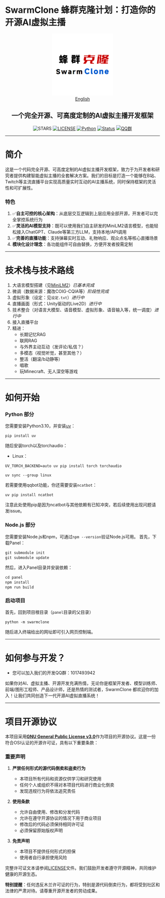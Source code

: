 # SwarmClone 蜂群克隆计划：打造你的开源AI虚拟主播
<div align="center">
<img src="docs/assets/logo.png" width="200" height="200" />
<br>
<a href="./docs/README_en.md">English</a>
<br>
<h2>一个完全开源、可高度定制的AI虚拟主播开发框架</h2>
<!-下面这行空行千万别删->

![STARS](https://img.shields.io/github/stars/SwarmClone/SwarmClone?color=yellow&label=Github%20Stars)
[![LICENSE](https://img.shields.io/badge/LICENSE-GPLV3-red)](https://github.com/SwarmClone/SwarmClone/blob/main/LICENSE)
[![Python](https://img.shields.io/badge/Python-3.10+-blue.svg)](https://www.python.org)
[![Status](https://img.shields.io/badge/Status-Active-brightgreen.svg)]()
[![QQ群](https://custom-icon-badges.demolab.com/badge/QQ群-1048307485-00BFFF?style=flat&logo=tencent-qq)](https://qm.qq.com/q/8IUfgmDqda)
</div>

---

# 简介

这是一个代码完全开源、可高度定制的AI虚拟主播开发框架，致力于为开发者和研究者提供构建智能虚拟主播的全套解决方案。我们的目标是打造一个能够在B站、Twitch等主流直播平台实现高质量实时互动的AI主播系统，同时保持框架的灵活性和可扩展性。

### 特色
1. ✅**自主可控的核心架构**：从底层交互逻辑到上层应用全部开源，开发者可以完全掌控系统行为
2. ✅**灵活的AI模型支持**：既可以使用我们自主研发的MiniLM2语言模型，也能轻松接入ChatGPT、Claude等第三方LLM，支持本地/API调用
3. ✅**完善的直播功能**：支持弹幕实时互动、礼物响应、观众点名等核心直播场景
4. **模块化设计理念**：各功能组件可自由替换，方便开发者按需定制

---

# 技术栈与技术路线
1) 大语言模型搭建（见[MiniLM2](https://github.com/swarmclone/MiniLM2)）*已基本完成*
2) 微调（数据来源：魔改COIG-CQIA等）*阶段性完成*
3) 虚拟形象（设定：见`设定.txt`）*进行中*
4) 直播画面（形式：Unity驱动的Live2D）*进行中*
5) 技术整合（对语言大模型、语音模型、虚拟形象、语音输入等，统一调度）*进行中*
6) 接入直播平台
7) 精进：
    - 长期记忆RAG
    - 联网RAG
    - 与外界主动互动（发评论/私信？）
    - 多模态（视觉听觉，甚至其他？）
    - 整活（翻滚/b动静等）
    - 唱歌
    - 玩Minecraft、无人深空等游戏

---

# 如何开始
### Python 部分
您需要安装Python3.10，并安装[uv](https://docs.astral.sh/uv/)：
```console
pip install uv
```
随后安装torch以及torchaudio：
- Linux：
```console
UV_TORCH_BACKEND=auto uv pip install torch torchaudio
```
```console
uv sync --group linux
```
若需要使用qqbot功能，你还需要安装`ncatbot`：
```console
uv pip install ncatbot
```
注意此处使用pip是因为ncatbot与其他依赖有已知冲突，若后续使用出现问题请发issue。
### Node.js 部分
您需要安装Node.js和npm，可通过`npm --version`验证Node.js可用。
首先，下载Panel：
```console
git submodule init
git submodule update
```
然后，进入Panel目录并安装依赖：
```console
cd panel
npm install
npm run build
```
### 启动项目
首先，回到项目根目录（`panel`目录的父目录）
```console
python -m swarmclone
```
随后进入终端给出的网址即可引入网页控制端。

---

# 如何参与开发？
- 您可以加入我们的开发QQ群：1017493942

如果你对AI、虚拟主播、开源开发充满热情，无论你是框架开发者、模型训练师、前端/图形工程师、产品设计师，还是热情的测试者，SwarmClone 都欢迎你的加入！让我们共同创造下一代开源AI虚拟直播系统！

---

# 项目开源协议

本项目采用[**GNU General Public License v3.0**](https://www.gnu.org/licenses/gpl-3.0.en.html)作为项目的开源协议。这是一份符合OSI认证的开源许可证，具有以下重要条款：

### 重要声明
1. **严禁任何形式的源代码倒卖和盗卖行为**
   - 本项目所有代码和资源仅供学习和研究使用
   - 任何个人或组织不得对本项目代码进行商业化倒卖
   - 发现违规行为将依法追究责任

2. **使用条款**
   - 允许自由使用、修改和分发代码
   - 允许在遵守开源协议的情况下用于商业项目
   - 修改后的代码必须保持相同许可证
   - 必须保留原始版权声明

3. **免责声明**
   - 本项目不提供任何形式的担保
   - 使用者自行承担使用风险

完整许可证文本请参阅[LICENSE](/LICENSE)文件。我们鼓励开发者遵守开源精神，共同维护健康的开源生态。

**特别提醒**：任何违反木兰许可证的行为，特别是源代码倒卖行为，都将受到社区和法律的严肃对待。请尊重开源开发者的劳动成果。